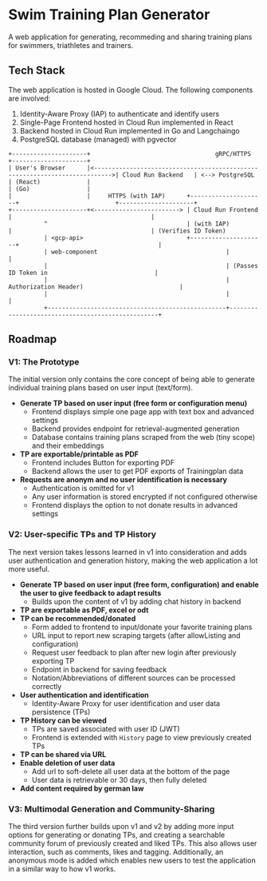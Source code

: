 # Swim Training Plan Generator

A web application for generating, recommeding and sharing training plans for swimmers, triathletes and trainers.

## Tech Stack

The web application is hosted in Google Cloud. The following components are involved:

1. Identity-Aware Proxy (IAP) to authenticate and identify users
2. Single-Page Frontend hosted in Cloud Run implemented in React
3. Backend hosted in Cloud Run implemented in Go and Langchaingo
4. PostgreSQL database (managed) with pgvector

```plaintext
+---------------------+                                   gRPC/HTTPS                                +---------------------+
| User's Browser      |<--------------------------------------------------------------------------->| Cloud Run Backend   | <--> PostgreSQL
| (React)             |                                                                             | (Go)                |
|                     |     HTTPS (with IAP)      +---------------------+                           +---------------------+
+---------------------+<------------------------> | Cloud Run Frontend  |                                       |
          ^                                       | (with IAP)          |                                       | (Verifies ID Token)
          | <gcp-api>                             +---------------------+                                       |
          | web-component                                    |                                                  |
          |                                                  | (Passes ID Token in                              |
          |                                                  |  Authorization Header)                           |
          |                                                  |                                                  |
          +--------------------------------------------------+--------------------------------------------------+
```

## Roadmap

### V1: The Prototype

The initial version only contains the core concept of being able to generate individual training plans based on user input (text/form).

- **Generate TP based on user input (free form or configuration menu)**
  - Frontend displays simple one page app with text box and advanced settings
  - Backend provides endpoint for retrieval-augmented generation
  - Database contains training plans scraped from the web (tiny scope) and their embeddings
- **TP are exportable/printable as PDF**
  - Frontend includes Button for exporting PDF
  - Backend allows the user to get PDF exports of Trainingplan data
- **Requests are anonym and no user identification is necessary**
  - Authentication is omitted for v1
  - Any user information is stored encrypted if not configured otherwise
  - Frontend displays the option to not donate results in advanced settings

### V2: User-specific TPs and TP History

The next version takes lessons learned in v1 into consideration and adds user authentication and generation history, making the web application a lot more useful.

- **Generate TP based on user input (free form, configuration) and enable the user to give feedback to adapt results**
  - Builds upon the content of v1 by adding chat history in backend
- **TP are exportable as PDF, excel or odt**
- **TP can be recommended/donated**
  - Form added to frontend to input/donate your favorite training plans
  - URL input to report new scraping targets (after allowListing and configuration)
  - Request user feedback to plan after new login after previously exporting TP
  - Endpoint in backend for saving feedback
  - Notation/Abbreviations of different sources can be processed correctly
- **User authentication and identification**
  - Identity-Aware Proxy for user identification and user data persistence (TPs)
- **TP History can be viewed**
  - TPs are saved associated with user ID (JWT)
  - Frontend is extended with `History` page to view previously created TPs
- **TP can be shared via URL**
- **Enable deletion of user data**
  - Add url to soft-delete all user data at the bottom of the page
  - User data is retrievable or 30 days, then fully deleted
- **Add content required by german law**

### V3: Multimodal Generation and Community-Sharing

The third version further builds upon v1 and v2 by adding more input options for generating or donating TPs, and creating a searchable community forum of previously created and liked TPs. This also allows user interaction, such as comments, likes and tagging.
Additionally, an anonymous mode is added which enables new users to test the application in a similar way to how v1 works.
